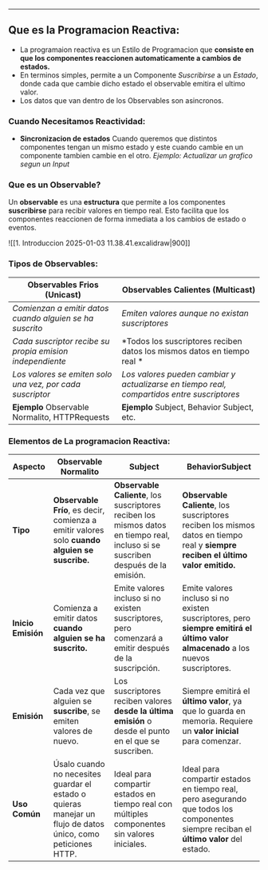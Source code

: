 
---
## Que es la Programacion Reactiva:
- La programaion reactiva es un Estilo de Programacion que **consiste en que los componentes reaccionen automaticamente a cambios de estados.**  
- En terminos simples, permite a un Componente *Suscribirse* a un *Estado*,  donde cada que cambie dicho estado el observable emitira el ultimo valor. 
- Los datos que van dentro de los Observables son asincronos.

### Cuando Necesitamos Reactividad:

- **Sincronizacion de estados** Cuando queremos que distintos componentes tengan un mismo estado y este cuando cambie en un componente tambien cambie en el otro. *Ejemplo: Actualizar un grafico segun un Input* 

### Que es un Observable?
Un **observable** es una **estructura** que permite a los componentes **suscribirse** para recibir valores en tiempo real. Esto facilita que los componentes reaccionen de forma inmediata a los cambios de estado o eventos.

![[1. Introduccion 2025-01-03 11.38.41.excalidraw|900]]
### Tipos de Observables:

| **Observables Frios (Unicast)**                           | **Observables Calientes (Multicast)**                                                      |
| --------------------------------------------------------- | ------------------------------------------------------------------------------------------ |
| *Comienzan a emitir datos cuando alguien se ha suscrito*  | *Emiten valores aunque no existan suscriptores*                                            |
| *Cada suscriptor recibe su propia emision independiente*  | *Todos los suscriptores reciben datos los mismos datos en tiempo real *                    |
| *Los valores se emiten solo una vez, por cada suscriptor* | *Los valores pueden cambiar y actualizarse en tiempo real, compartidos entre suscriptores* |
| **Ejemplo** Observable Normalito, HTTPRequests            | **Ejemplo** Subject, Behavior Subject, etc.                                                |

### Elementos de La programacion Reactiva:

| **Aspecto**        | **Observable Normalito**                                                                                     | **Subject**                                                                                                                       | **BehaviorSubject**                                                                                                                    |
| ------------------ | ------------------------------------------------------------------------------------------------------------ | --------------------------------------------------------------------------------------------------------------------------------- | -------------------------------------------------------------------------------------------------------------------------------------- |
| **Tipo**           | **Observable Frío**, es decir, comienza a emitir valores solo **cuando alguien se suscribe.**                | **Observable Caliente**, los suscriptores reciben los mismos datos en tiempo real, incluso si se suscriben después de la emisión. | **Observable Caliente**, los suscriptores reciben los mismos datos en tiempo real y **siempre reciben el último valor emitido.**       |
| **Inicio Emisión** | Comienza a emitir datos **cuando alguien se ha suscrito.**                                                   | Emite valores incluso si no existen suscriptores, pero comenzará a emitir después de la suscripción.                              | Emite valores incluso si no existen suscriptores, pero **siempre emitirá el último valor almacenado** a los nuevos suscriptores.       |
| **Emisión**        | Cada vez que alguien se **suscribe**, se emiten valores de nuevo.                                            | Los suscriptores reciben valores **desde la última emisión** o desde el punto en el que se suscriben.                             | Siempre emitirá el **último valor**, ya que lo guarda en memoria. Requiere un **valor inicial** para comenzar.                         |
| **Uso Común**      | Úsalo cuando no necesites guardar el estado o quieras manejar un flujo de datos único, como peticiones HTTP. | Ideal para compartir estados en tiempo real con múltiples componentes sin valores iniciales.                                      | Ideal para compartir estados en tiempo real, pero asegurando que todos los componentes siempre reciban el **último valor** del estado. |


